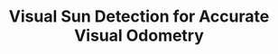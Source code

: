 ---
title: Visual Sun Detection for Accurate Visual Odometry
order: 2
img: /assets/img/sun_estimation.png
publications:
  - date: 2017-09-30
    title: "Inferring Sun Direction to Improve Visual Odometry: A Deep Learning Approach"
    authors: "Valentin Peretroukhin*, Lee Clement* and Jonathan Kelly"
    venue: "International Journal of Robotics Research Special Issue on Experimental Robotics, 2017, <i>invited, under review</i>"
    note: "*Joint first authorship"
  
  - date: 2017-05-29
    title: "Reducing Drift in Visual Odometry by Inferring Sun Direction using a Bayesian Convolutional Neural Network"
    authors: "Valentin Peretroukhin*, Lee Clement* and Jonathan Kelly"
    venue: "In Proceedings of the IEEE International Conference on Robotics and Automation (ICRA), Singapore, 29 May - 3 June 2017"
    note: "*Joint first authorship"
    links:
        doi: //dx.doi.org/10.1109/ICRA.2017.7989235
        preprint: //arxiv.org/pdf/1609.05993
        code: //github.com/utiasSTARS/sun-bcnn
        slides: /assets/docs/icra2017_sunbcnn_slides.pdf
        poster: /assets/docs/icra2017_sunbcnn_poster.pdf
  
  - date: 2016-10-03
    title: "Improving the Accuracy of Stereo Visual Odometry Using Visual Illumination Estimation"
    authors: "Lee Clement, Valentin Peretroukhin, and Jonathan Kelly"
    venue: "In Proceedings of the 2016 International Symposium on Experimental Robotics (ISER), Tokyo, Japan, 3 - 6 October 2016"
    award: "Toyota Student Participation Award"
    links:
        doi: //dx.doi.org/10.1007/978-3-319-50115-4_36
        preprint: //arxiv.org/pdf/1609.04705
        slides: /assets/docs/iser2016_sunVO_slides.pdf
---